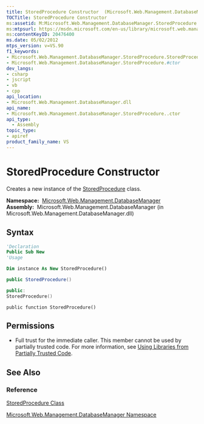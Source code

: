 ```yaml
---
title: StoredProcedure Constructor  (Microsoft.Web.Management.DatabaseManager)
TOCTitle: StoredProcedure Constructor
ms:assetid: M:Microsoft.Web.Management.DatabaseManager.StoredProcedure.#ctor
ms:mtpsurl: https://msdn.microsoft.com/en-us/library/microsoft.web.management.databasemanager.storedprocedure.storedprocedure(v=VS.90)
ms:contentKeyID: 20476400
ms.date: 05/02/2012
mtps_version: v=VS.90
f1_keywords:
- Microsoft.Web.Management.DatabaseManager.StoredProcedure.StoredProcedure
- Microsoft.Web.Management.DatabaseManager.StoredProcedure.#ctor
dev_langs:
- csharp
- jscript
- vb
- cpp
api_location:
- Microsoft.Web.Management.DatabaseManager.dll
api_name:
- Microsoft.Web.Management.DatabaseManager.StoredProcedure..ctor
api_type:
  - Assembly
topic_type:
- apiref
product_family_name: VS
---
```


# StoredProcedure Constructor

Creates a new instance of the [StoredProcedure](storedprocedure-class-microsoft-web-management-databasemanager.md) class.

**Namespace:**  [Microsoft.Web.Management.DatabaseManager](microsoft-web-management-databasemanager-namespace.md)  
**Assembly:**  Microsoft.Web.Management.DatabaseManager (in Microsoft.Web.Management.DatabaseManager.dll)

## Syntax

```vb
'Declaration
Public Sub New
'Usage

Dim instance As New StoredProcedure()
```

```csharp
public StoredProcedure()
```

```cpp
public:
StoredProcedure()
```

```jscript
public function StoredProcedure()
```

## Permissions

  - Full trust for the immediate caller. This member cannot be used by partially trusted code. For more information, see [Using Libraries from Partially Trusted Code](https://msdn.microsoft.com/library/8skskf63).

## See Also

### Reference

[StoredProcedure Class](storedprocedure-class-microsoft-web-management-databasemanager.md)

[Microsoft.Web.Management.DatabaseManager Namespace](microsoft-web-management-databasemanager-namespace.md)


